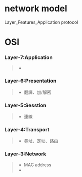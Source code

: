 # network model

Layer_Features_Application protocol

# OSI

### Layer-7:Application
>* 

### Layer-6:Presentation
>* 翻譯、加/解密

### Layer-5:Sesstion
>* 連線

### Layer-4:Transport
>* 尋址、定址、路由

### Layer-3:Network
>* MAC address
>*

